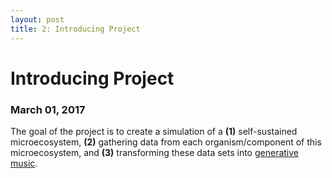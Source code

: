 ```yaml
---
layout: post
title: 2: Introducing Project
---
```


# Introducing Project

### March 01, 2017

The goal of the project is to create a simulation of a **(1)** self-sustained microecosystem, **(2)** gathering data from each organism/component of this microecosystem, and **(3)** transforming these data sets into [generative music](https://en.wikipedia.org/wiki/Generative_music). 
